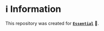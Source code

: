 # ℹ️ Information

This repository was created for [**`Essential`**](https://mcengine-website.github.io/essential) 🤖.
